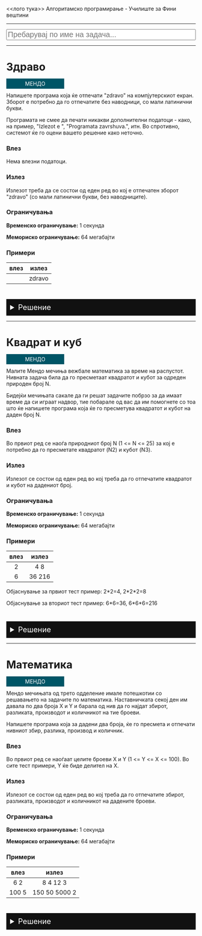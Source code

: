 <style>
    summary {
        font-size: 20px;
    }        
    summary:hover {
        cursor: pointer;
    }
    td {
        text-align:center;
    }
    details {
        margin-top: 40px;
        background-color: #111;
        color: #FFF;
        padding: 10px 10px;
    }
    input {
        font-size: 20px;
        width: 100%;
    }
    .mendo {
        color: #FFF;
        text-decoration: none;
        padding: 5px 50px;
        background-color: #056;
        transition: 0.1s;
    }
    .hidden {
        display: none;
    }
    .mendo:hover {
        background-color: #067;
        transition: 0.1s;
    }
    a:hover {
        text-decoration:none;
        color: #FFF;
    }
</style>

<<лого тука>> Алгоритамско програмирање - Училиште за Фини вештини

---

<input type="text" id="search-input" placeholder="Пребарувај по име на задача..." oninput="filterHeaders()"></input>

---

# Здраво

<a href="https://mendo.mk/Task.do?id=341" class="mendo">МЕНДО</a> 

Напишете програма која ќе отпечати "zdravo" на компјутерскиот екран. Зборот е потребно да го отпечатите без наводници, со мали латинични букви.

Програмата не смее да печати никакви дополнителни податоци - како, на пример, "Izlezot e ", "Programata zavrshuva.", итн. Во спротивно, системот ќе го оцени вашето решение како неточно.

### Влез

Нема влезни податоци.

### Излез

Излезот треба да се состои од еден ред во кој е отпечатен зборот "zdravo" (со мали латинични букви, без наводниците).

### Ограничувања
**Временско ограничување:** 1 секунда

**Мемориско ограничување:** 64 мегабајти

### Примери

| влез | излез |
|------|-------|
|      | zdravo |

<details>
<summary>Решение</summary>

```
#include <iostream>
using namespace std;
 
int main()
{
    cout << "zdravo" << endl;
    return 0;
}
```

</details>

---

# Квадрат и куб

<a href="https://mendo.mk/Task.do?id=221" class="mendo">МЕНДО</a>

Малите Мендо мечиња вежбале математика за време на распустот. Нивната задача била да го пресметаат квадратот и кубот за одреден природен број N.

Бидејќи мечињата сакале да ги решат задачите побрзо за да имаат време да си играат надвор, тие побарале од вас да им помогнете со тоа што ќе напишете програма која ќе го пресметува квадратот и кубот на даден број N.

### Влез

Во првиот ред се наоѓа природниот број N (1 <= N <= 25) за кој е потребно да го пресметате квадратот (N2) и кубот (N3).

### Излез

Излезот се состои од еден ред во кој треба да го отпечатите квадратот и кубот на дадениот број.

### Ограничувања
**Временско ограничување:** 1 секунда

**Мемориско ограничување:** 64 мегабајти

### Примери
| влез | излез |
|------|-------|
| 2    | 4 8   |
| 6    | 36 216|

Објаснување за првиот тест пример: 2\*2=4, 2\*2\*2=8

Објаснување за вториот тест пример: 6\*6=36, 6\*6\*6=216

<details>
<summary>Решение</summary>

```
#include <iostream>
using namespace std;
 
int main()
{
    int n;
    cin >> n;
 
    cout << (n*n) << " " << (n*n*n) << endl;
    return 0;
}
```

</details>

---

# Математика

<a href="https://mendo.mk/Task.do?id=223" class="mendo">МЕНДО</a>

Мендо мечињата од трето одделение имале потешкотии со решавањето на задачите по математика. Наставничката секој ден им давала по два броја X и Y и барала од нив да го најдат збирот, разликата, производот и количникот на тие броеви.

Напишете програма која за дадени два броја, ќе го пресмета и отпечати нивниот збир, разлика, производ и количник. 

### Влез

Во првиот ред се наоѓаат целите броеви X и Y (1 <= Y <= X <= 100). Во сите тест примери, Y ќе биде делител на X.

### Излез

Излезот се состои од еден ред во кој треба да го отпечатите збирот, разликата, производот и количникот на дадените броеви.

### Ограничувања
**Временско ограничување:** 1 секунда

**Мемориско ограничување:** 64 мегабајти

### Примери
| влез  | излез |
|------ |-------|
| 6 2   | 8 4 12 3 |
| 100 5 | 150 50 5000 2|

<details>
<summary>Решение</summary>

```
#include <iostream>
using namespace std;
 
int main()
{
    int x, y;
    cin >> x >> y;
 
    int zbir = x+y;
    int razlika = x-y;
    int proizvod = x*y;
    int kolichnik = x/y;
 
    cout << zbir << " " << razlika << " " << proizvod << " " << kolichnik << endl;
    return 0;
}
```

</details>

<script>
function filterHeaders() {
        const searchTerm = document.getElementById("search-input").value.toLowerCase();
        const headers = document.querySelectorAll("h1");
        headers.forEach(header => {
            if (header.textContent.toLowerCase().includes(searchTerm)) {
                header.classList.remove("hidden");
                let sibling = header.nextElementSibling;
                while (sibling && sibling.tagName !== "H1") {
                    sibling.classList.remove("hidden");
                    sibling = sibling.nextElementSibling;
                }
            } else {
                header.classList.add("hidden");
                let sibling = header.nextElementSibling;
                while (sibling && sibling.tagName !== "H1") {
                    sibling.classList.add("hidden");
                    sibling = sibling.nextElementSibling;
                }
            }
        });
    }
</script>